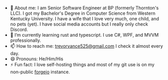 - 👋 About me: I am Senior Software Engineer at BP (formerly Thornton's LLC). I got my Bachelor's Degree in Computer Science from Western Kentucky University. I have a wife that I love very much, one child, and no pets (yet). I have social media accounts but I really only check Discord.
- 🌱 I’m currently learning rust and typescript. I use C#, WPF, and MVVM professionally.
- 📫 How to reach me: trevorvance525@gmail.com I check it almost every day.
- 😄 Pronouns: He/Him/His
- ⚡ Fun fact: I love self-hosting things and most of my git use is on my non-public [forgejo](https://forgejo.org/) instance.
<!--
**Trevo525/Trevo525** is a ✨ _special_ ✨ repository because its `README.md` (this file) appears on your GitHub profile.

Here are some ideas to get you started:

- 🔭 I’m currently working on ...
- 🌱 I’m currently learning ...
- 👯 I’m looking to collaborate on ...
- 🤔 I’m looking for help with ...
- 💬 Ask me about ...
- 📫 How to reach me: ...
- 😄 Pronouns: ...
- ⚡ Fun fact: ...
-->
